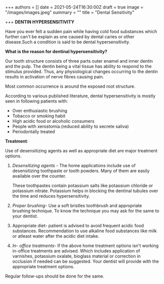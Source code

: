 +++
authors = []
date = 2021-05-24T16:30:00Z
draft = true
image = "/images/images.jpeg"
summary = ""
title = "Dental Sensitivity"

+++
**DENTIN HYPERSENSITIVITY**

Have you ever felt a sudden pain while having cold food substances which further can't be explain as one caused by dental caries or other disease.Such a condition is said to be dental hypersensitivity.

**What is the reason for dentinal hypersensitivity?**

Our tooth structure consists of three parts outer enamel and inner dentin and the pulp. The dentin being a vital tissue has ability to respond to the stimulus provided. Thus, any physiological changes occurring to the dentin results in activation of nerve fibres causing pain.

Most common occurrence is around the exposed root structure.

According to various published literature, dental hypersensitivity is mostly seen in following patients with:

* Over enthusiastic brushing
* Tobacco or smoking habit
* High acidic food or alcoholic consumers
* People with xerostomia.(reduced ability to secrete saliva)
* Periodontally treated

**Treatment**:

Use of desensitizing agents as well as appropriate diet are major treatment options.

1. _Desensitizing_ _agents_ - The home applications include use of desensitizing toothpaste or tooth powders. Many of them are easily available over the counter.

   These toothpastes contain potassium salts like potassium chloride or potassium nitrate. Potassium helps in blocking the dentinal tubules over the time and reduces hypersensitivity.
2. _Proper_ _brushing_- Use a soft bristles toothbrush and appropriate brushing technique. To know the technique you may ask for the same to your dentist.
3. Appropriate diet- patient is advised to avoid  frequent acidic food substances. Recommendation to use alkaline food substances like milk or atleast water after the acidic diet intake.
4. _In_- _office_ _treatments_- If the above home treatment options isn't working in-office treatments are advised. Which includes application of varnishes, potassium oxalate, bioglass material or correction in occlusion if needed can be suggested. Your dentist will provide with the appropriate treatment options.

Regular follow-ups should be done for the same.